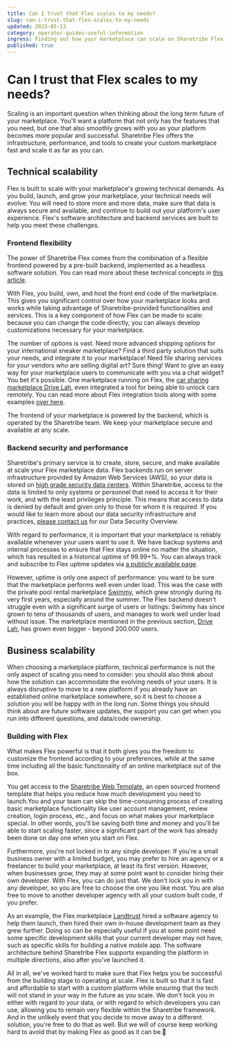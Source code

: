 ```yaml
---
title: Can I trust that Flex scales to my needs?
slug: can-i-trust-that-flex-scales-to-my-needs
updated: 2023-05-13
category: operator-guides-useful-information
ingress: Finding out how your marketplace can scale on Sharetribe Flex
published: true
---
```


# Can I trust that Flex scales to my needs?

Scaling is an important question when thinking about the long term
future of your marketplace. You'll want a platform that not only has the
features that you need, but one that also smoothly grows with you as
your platform becomes more popular and successful. Sharetribe Flex
offers the infrastructure, performance, and tools to create your custom
marketplace fast and scale it as far as you can.

## Technical scalability

Flex is built to scale with your marketplace's growing technical
demands. As you build, launch, and grow your marketplace, your technical
needs will evolve: You will need to store more and more data, make sure
that data is always secure and available, and continue to build out your
platform's user experience. Flex's software architecture and backend
services are built to help you meet these challenges.

### Frontend flexibility

The power of Sharetribe Flex comes from the combination of a flexible
frontend powered by a pre-built backend, implemented as a headless
software solution. You can read more about these technical concepts in
[this article](https://www.sharetribe.com/docs/operator-guides/concepts/).

With Flex, you build, own, and host the front end code of the
marketplace. This gives you significant control over how your
marketplace looks and works while taking advantage of
Sharetribe-provided functionalities and services. This is a key
component of how Flex can be made to scale: because you can change the
code directly, you can always develop customizations necessary for your
marketplace.

The number of options is vast. Need more advanced shipping options for
your international sneaker marketplace? Find a third party solution that
suits your needs, and integrate it to your marketplace! Need file
sharing services for your vendors who are selling digital art? Sure
thing! Want to give an easy way for your marketplace users to
communicate with you via a chat widget? You bet it's possible. One
marketplace running on Flex, the
[car sharing marketplace Drive Lah](https://www.sharetribe.com/customers/drive-lah/),
even integrated a tool for being able to unlock cars remotely. You can
read more about Flex integration tools along with some examples
[over here](https://www.sharetribe.com/docs/concepts/integrations-introduction/).

The frontend of your marketplace is powered by the backend, which is
operated by the Sharetribe team. We keep your marketplace secure and
available at any scale.

### Backend security and performance

Sharetribe's primary service is to create, store, secure, and make
available at scale your Flex marketplace data. Flex backends run on
server infrastructure provided by Amazon Web Services (AWS), so your
data is stored on
[high grade security data centers](https://aws.amazon.com/compliance/data-center/controls/?nc1=h_ls).
Within Sharetribe, access to the data is limited to only systems or
personnel that need to access it for their work, and with the least
privileges principle. This means that access to data is denied by
default and given only to those for whom it is required. If you would
like to learn more about our data security infrastructure and practices,
[please contact us](mailto:hello@sharetribe.com) for our Data Security
Overview.

With regard to performance, it is important that your marketplace is
reliably available whenever your users want to use it. We have backup
systems and internal processes to ensure that Flex stays online no
matter the situation, which has resulted in a historical uptime of
99.99+%. You can always track and subscribe to Flex uptime updates via
[a publicly available page](https://status.sharetribe.com/uptime).

However, uptime is only one aspect of performance: you want to be sure
that the marketplace performs well even under load. This was the case
with the private pool rental marketplace
[Swimmy](https://www.sharetribe.com/customers/swimmy/), which grew
strongly during its very first years, especially around the summer. The
Flex backend doesn't struggle even with a significant surge of users or
listings: Swimmy has since grown to tens of thousands of users, and
manages to work well under load without issue. The marketplace mentioned
in the previous section,
[Drive Lah](https://www.sharetribe.com/customers/drive-lah/), has grown
even bigger - beyond 200.000 users.

## Business scalability

When choosing a marketplace platform, technical performance is not the
only aspect of scaling you need to consider: you should also think about
how the solution can accommodate the evolving needs of your users. It is
always disruptive to move to a new platform if you already have an
established online marketplace somewhere, so it is best to choose a
solution you will be happy with in the long run. Some things you should
think about are future software updates, the support you can get when
you run into different questions, and data/code ownership.

### Building with Flex

What makes Flex powerful is that it both gives you the freedom to
customize the frontend according to your preferences, while at the same
time including all the basic functionality of an online marketplace out
of the box.

You get access to the
[Sharetribe Web Template](https://www.sharetribe.com/docs/template/sharetribe-web-template/),
an open sourced frontend template that helps you reduce how much
development you need to launch.You and your team can skip the
time-consuming process of creating basic marketplace functionality like
user account management, review creation, login process, etc., and focus
on what makes your marketplace special. In other words, you'll be saving
both time and money and you'll be able to start scaling faster, since a
significant part of the work has already been done on day one when you
start on Flex.

Furthermore, you're not locked in to any single developer. If you're a
small business owner with a limited budget, you may prefer to hire an
agency or a freelancer to build your marketplace, at least its first
version. However, when businesses grow, they may at some point want to
consider hiring their own developer. With Flex, you can do just that. We
don't lock you in with any developer, so you are free to choose the one
you like most. You are also free to move to another developer agency
with all your custom built code, if you prefer.

As an example, the Flex marketplace [Landtrust](https://landtrust.com/)
hired a software agency to help them launch, then hired their own
in-house development team as they grew further. Doing so can be
especially useful if you at some point need some specific development
skills that your current developer may not have, such as specific skills
for building a native mobile app. The software architecture behind
Sharetribe Flex supports expanding the platform in multiple directions,
also after you've launched it.

All in all, we've worked hard to make sure that Flex helps you be
successful from the building stage to operating at scale. Flex is built
so that it is fast and affordable to start with a custom platform while
ensuring that the tech will not stand in your way in the future as you
scale. We don't lock you in either with regard to your data, or with
regard to which developers you can use, allowing you to remain very
flexible within the Sharetribe framework. And in the unlikely event that
you decide to move away to a different solution, you're free to do that
as well. But we will of course keep working hard to avoid that by making
Flex as good as it can be.🙂
